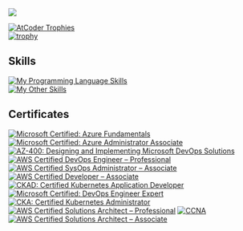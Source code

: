<!-- 
<a href="https://github.com/anuraghazra/github-readme-stats">
  <img align="left" src="https://github-readme-stats.vercel.app/api?username=7csc&count_private=true&show_icons=true&theme=tokyonight" />
</a>
-->
<a href="https://github.com/anuraghazra/github-readme-stats">
  <img align="center" src="https://github-readme-stats.vercel.app/api/top-langs/?username=7csc"/>
</a>

[![AtCoder Trophies](https://atcoder-trophies.vercel.app/api/v1/atcoder?username=c7csc&theme=monokai)](https://github.com/KATO-Hiro/AtCoderTrophies)  
[![trophy](https://github-profile-trophy.vercel.app/?username=7csc)](https://github.com/7csc/github-profile-trophy)

## Skills
[![My Programming Language Skills](https://skillicons.dev/icons?i=go,rust,ts,react,nextjs)](https://skillicons.dev)<br>
[![My Other Skills](https://skillicons.dev/icons?i=kubernetes,docker,terraform,aws,azure)](https://skillicons.dev)

## Certificates
<!--START_SECTION:badges-->
[![Microsoft Certified: Azure Fundamentals](https://images.credly.com/size/90x90/images/be8fcaeb-c769-4858-b567-ffaaa73ce8cf/image.png)](http://www.credly.com/badges/131bbad9-1e1d-4224-aee3-570e033ecebb "Microsoft Certified: Azure Fundamentals")
[![Microsoft Certified: Azure Administrator Associate](https://images.credly.com/size/90x90/images/336eebfc-0ac3-4553-9a67-b402f491f185/azure-administrator-associate-600x600.png)](http://www.credly.com/badges/4b2f4207-dc89-4c3c-8391-0e871b556254 "Microsoft Certified: Azure Administrator Associate")
[![AZ-400: Designing and Implementing Microsoft DevOps Solutions](https://images.credly.com/size/90x90/images/107e2eb6-f394-40eb-83d2-d8c9b7d34555/exam-az400-600x600.png)](http://www.credly.com/badges/8dfcf90c-1e32-4933-b98f-32877404a845 "AZ-400: Designing and Implementing Microsoft DevOps Solutions")
[![AWS Certified DevOps Engineer – Professional](https://images.credly.com/size/90x90/images/bd31ef42-d460-493e-8503-39592aaf0458/image.png)](http://www.credly.com/badges/acb08828-41d9-4e25-976e-4379e4f02d06 "AWS Certified DevOps Engineer – Professional")
[![AWS Certified SysOps Administrator – Associate](https://images.credly.com/size/90x90/images/f0d3fbb9-bfa7-4017-9989-7bde8eaf42b1/image.png)](http://www.credly.com/badges/9dcf9c75-b9c3-43cf-86e7-6d805a90f061 "AWS Certified SysOps Administrator – Associate")
[![AWS Certified Developer – Associate](https://images.credly.com/size/90x90/images/b9feab85-1a43-4f6c-99a5-631b88d5461b/image.png)](http://www.credly.com/badges/fa7f5b02-f3a2-4691-8de3-b9a831c54fdc "AWS Certified Developer – Associate")
[![CKAD: Certified Kubernetes Application Developer](https://images.credly.com/size/90x90/images/cc8adc83-1dc6-4d57-8e20-22171247e052/blob)](http://www.credly.com/badges/1fa3ac2b-3fd4-42cc-accf-5caf4219cf4b "CKAD: Certified Kubernetes Application Developer")
[![Microsoft Certified: DevOps Engineer Expert](https://images.credly.com/size/90x90/images/c3ab66f8-5d59-4afa-a6c2-0ba30a1989ca/CERT-Expert-DevOps-Engineer-600x600.png)](http://www.credly.com/badges/247b5eeb-7c83-4199-98d5-85d14beb2828 "Microsoft Certified: DevOps Engineer Expert")
[![CKA: Certified Kubernetes Administrator](https://images.credly.com/size/90x90/images/8b8ed108-e77d-4396-ac59-2504583b9d54/cka_from_cncfsite__281_29.png)](http://www.credly.com/badges/85a82ae2-d255-479f-ad0e-be33bf29cb76 "CKA: Certified Kubernetes Administrator")
[![AWS Certified Solutions Architect – Professional](https://images.credly.com/size/90x90/images/2d84e428-9078-49b6-a804-13c15383d0de/image.png)](http://www.credly.com/badges/fc00913b-1a9c-43f9-85d8-4c7148bbae83 "AWS Certified Solutions Architect – Professional")
[![CCNA](https://images.credly.com/size/90x90/images/683783d8-eaac-4c37-a14d-11bd8a36321d/ccna_600.png)](http://www.credly.com/badges/6ca8d207-4e20-49d1-b40f-45021dfecc7c "CCNA")
[![AWS Certified Solutions Architect – Associate](https://images.credly.com/size/90x90/images/0e284c3f-5164-4b21-8660-0d84737941bc/image.png)](http://www.credly.com/badges/9f087053-953c-4200-b99a-87bd89f5f9b9 "AWS Certified Solutions Architect – Associate")
<!--END_SECTION:badges-->
